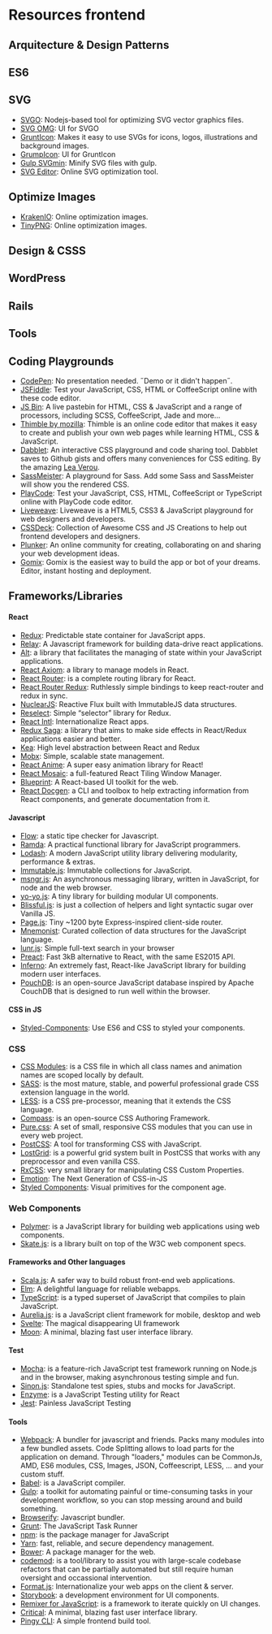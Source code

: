 # Resources frontend

## Arquitecture & Design Patterns


## ES6


## SVG
- [SVGO](https://github.com/svg/svgo): Nodejs-based tool for optimizing SVG vector graphics files.
- [SVG OMG](https://jakearchibald.github.io/svgomg/): UI for SVGO
- [GruntIcon](http://www.grunticon.com/): Makes it easy to use SVGs for icons, logos, illustrations and background images.
- [GrumpIcon](http://www.grumpicon.com/): UI for GruntIcon
- [Gulp SVGmin](https://github.com/ben-eb/gulp-svgmin): Minify SVG files with gulp.
- [SVG Editor](https://petercollingridge.appspot.com/svg-editor): Online SVG optimization tool.

## Optimize Images
- [KrakenIO](https://kraken.io/): Online optimization images.
- [TinyPNG](https://tinypng.com/): Online optimization images.


## Design & CSSS


## WordPress

## Rails


## Tools


## Coding Playgrounds
- [CodePen](http://codepen.io/): No presentation needed. ˝Demo or it didn't happen˝.
- [JSFiddle](http://jsfiddle.net/): Test your JavaScript, CSS, HTML or CoffeeScript online with these code editor.
- [JS Bin](http://jsbin.com/): A live pastebin for HTML, CSS & JavaScript and a range of processors, including SCSS, CoffeeScript, Jade and more...
- [Thimble by mozilla](https://thimble.mozilla.org/): Thimble is an online code editor that makes it easy to create and publish your own web pages while learning HTML, CSS & JavaScript.
- [Dabblet](http://dabblet.com/): An interactive CSS playground and code sharing tool. Dabblet saves to Github gists and offers many conveniences for CSS editing. By the amazing [Lea Verou](https://github.com/leaverou/).
- [SassMeister](http://www.sassmeister.com/): A playground for Sass. Add some Sass and SassMeister will show you the rendered CSS.
- [PlayCode](https://playcode.io/): Test your JavaScript, CSS, HTML, CoffeeScript or TypeScript online with PlayCode code editor.
- [Liveweave](http://liveweave.com/): Liveweave is a HTML5, CSS3 &amp; JavaScript playground for web designers and developers.
- [CSSDeck](http://cssdeck.com/): Collection of Awesome CSS and JS Creations to help out frontend developers and designers.
- [Plunker](http://plnkr.co/): An online community for creating, collaborating on and sharing your web development ideas.
- [Gomix](https://gomix.com/): Gomix is the easiest way to build the app or bot of your dreams. Editor, instant hosting and deployment.

## Frameworks/Libraries

#### React
- [Redux](http://redux.js.org/): Predictable state container for JavaScript apps.
- [Relay](https://facebook.github.io/relay/): A Javascript framework for building data-drive react applications.
- [Alt](http://alt.js.org/guide/): a library that facilitates the managing of state within your JavaScript applications.
- [React Axiom](https://github.com/wgoto/react-axiom): a library to manage models in React.
- [React Router](https://github.com/ReactTraining/react-router): is a complete routing library for React.
- [React Router Redux](https://github.com/reactjs/react-router-redux): Ruthlessly simple bindings to keep react-router and redux in sync.
- [NuclearJS](https://optimizely.github.io/nuclear-js/): Reactive Flux built with ImmutableJS data structures.
- [Reselect](https://github.com/reactjs/reselect): Simple “selector” library for Redux.
- [React Intl](https://github.com/yahoo/react-intl): Internationalize React apps.
- [Redux Saga](https://redux-saga.js.org/): a library that aims to make side effects in React/Redux applications easier and better.
- [Kea](https://kea.js.org/): High level abstraction between React and Redux
- [Mobx](https://mobx.js.org/): Simple, scalable state management.
- [React Anime](https://github.com/hyperfuse/react-anime): A super easy animation library for React!
- [React Mosaic](https://github.com/palantir/react-mosaic): a full-featured React Tiling Window Manager.
- [Blueprint](http://blueprintjs.com/): A React-based UI toolkit for the web.
- [React Docgen](https://github.com/reactjs/react-docgen): a CLI and toolbox to help extracting information from React components, and generate documentation from it.


#### Javascript
- [Flow](https://flowtype.org/): a static tipe checker for Javascript.
- [Ramda](http://ramdajs.com/): A practical functional library for JavaScript programmers.
- [Lodash](https://lodash.com/): A modern JavaScript utility library delivering modularity, performance & extras.
- [Immutable.js](https://facebook.github.io/immutable-js/): Immutable collections for JavaScript.
- [msngr.js](https://github.com/KrisSiegel/msngr.js): An asynchronous messaging library, written in JavaScript, for node and the web browser.
- [yo-yo.js](https://github.com/maxogden/yo-yo): A tiny library for building modular UI components.
- [Blissful.js](http://blissfuljs.com/): is just a collection of helpers and light syntactic sugar over Vanilla JS.
- [Page.js](https://visionmedia.github.io/page.js/): Tiny ~1200 byte Express-inspired client-side router.
- [Mnemonist](https://yomguithereal.github.io/mnemonist/): Curated collection of data structures for the JavaScript language.
- [lunr.js](http://lunrjs.com/): Simple full-text search in your browser
- [Preact](https://github.com/developit/preact): Fast 3kB alternative to React, with the same ES2015 API.
- [Inferno](https://infernojs.org/): An extremely fast, React-like JavaScript library for building modern user interfaces.
- [PouchDB](https://pouchdb.com/): is an open-source JavaScript database inspired by Apache CouchDB that is designed to run well within the browser.

#### CSS in JS
- [Styled-Components](https://www.styled-components.com/): Use ES6 and CSS to styled your components.

### CSS
- [CSS Modules](https://github.com/css-modules/css-modules):  is a CSS file in which all class names and animation names are scoped locally by default.
- [SASS](http://sass-lang.com/): is the most mature, stable, and powerful professional grade CSS extension language in the world.
- [LESS](http://lesscss.org/): is a CSS pre-processor, meaning that it extends the CSS language.
- [Compass](http://compass-style.org/): is an open-source CSS Authoring Framework.
- [Pure.css](https://purecss.io/): A set of small, responsive CSS modules that you can use in every web project.
- [PostCSS](http://postcss.org/): A tool for transforming CSS with JavaScript.
- [LostGrid](http://lostgrid.org/): is a powerful grid system built in PostCSS that works with any preprocessor and even vanilla CSS.
- [RxCSS](https://github.com/davidkpiano/RxCSS): very small library for manipulating CSS Custom Properties.
- [Emotion](https://emotion.sh/): The Next Generation of CSS-in-JS
- [Styled Components](https://www.styled-components.com/): Visual primitives for the component age.

### Web Components
- [Polymer](https://www.polymer-project.org/1.0/): is a JavaScript library for building web applications using web components.
- [Skate.js](https://github.com/skatejs/skatejs): is a library built on top of the W3C web component specs.


#### Frameworks and Other languages
- [Scala.js](http://www.scala-js.org/): A safer way to build robust front-end web applications.
- [Elm](http://elm-lang.org/): A delightful language for reliable webapps.
- [TypeScript](https://www.typescriptlang.org/): is a typed superset of JavaScript that compiles to plain JavaScript.
- [Aurelia.js](http://aurelia.io/): is a JavaScript client framework for mobile, desktop and web
- [Svelte](https://svelte.technology/): The magical disappearing UI framework
- [Moon](http://moonjs.ga/): A minimal, blazing fast user interface library.

#### Test
- [Mocha](https://mochajs.org/): is a feature-rich JavaScript test framework running on Node.js and in the browser, making asynchronous testing simple and fun.
- [Sinon.js](http://sinonjs.org/): Standalone test spies, stubs and mocks for JavaScript.
- [Enzyme](http://airbnb.io/enzyme/): is a JavaScript Testing utility for React
- [Jest](https://facebook.github.io/jest/): Painless JavaScript Testing

#### Tools
- [Webpack](http://webpack.github.io/): A bundler for javascript and friends. Packs many modules into a few bundled assets. Code Splitting allows to load parts for the application on demand. Through "loaders," modules can be CommonJs, AMD, ES6 modules, CSS, Images, JSON, Coffeescript, LESS, ... and your custom stuff.
- [Babel](https://babeljs.io/): is a JavaScript compiler.
- [Gulp](http://gulpjs.com/): a toolkit for automating painful or time-consuming tasks in your development workflow, so you can stop messing around and build something.
- [Browserify](http://browserify.org/): Javascript bundler.
- [Grunt](http://gruntjs.com/): The JavaScript Task Runner
- [npm](https://www.npmjs.com/): is the package manager for JavaScript
- [Yarn](https://yarnpkg.com/): fast, reliable, and secure dependency management.
- [Bower](https://bower.io/): A package manager for the web.
- [codemod](https://github.com/facebook/codemod): is a tool/library to assist you with large-scale codebase refactors that can be partially automated but still require human oversight and occassional intervention.
- [Format.js](https://formatjs.io/): Internationalize your web apps on the client & server.
- [Storybook](https://storybook.js.org/): a development environment for UI components.
- [Remixer for JavaScript](https://github.com/material-foundation/material-remixer-js):  is a framework to iterate quickly on UI changes.
- [Critical](https://github.com/addyosmani/critical): A minimal, blazing fast user interface library.
- [Pingy CLI](https://github.com/pingyhq/pingy-cli): A simple frontend build tool.
